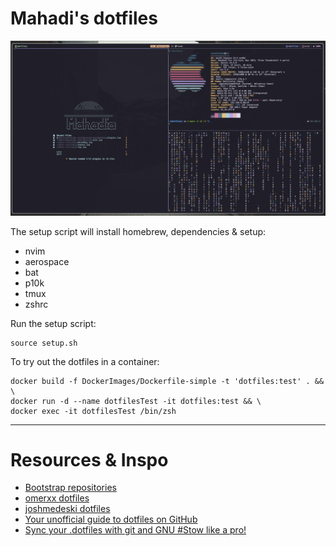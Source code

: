 # Mahadi's dotfiles

![screenshot](./screenshot.png)

The setup script will install homebrew, dependencies & setup:
* nvim
* aerospace
* bat
* p10k
* tmux
* zshrc

Run the setup script:
```
source setup.sh
```

To try out the dotfiles in a container:
```
docker build -f DockerImages/Dockerfile-simple -t 'dotfiles:test' . && \
docker run -d --name dotfilesTest -it dotfiles:test && \
docker exec -it dotfilesTest /bin/zsh
```

---
# Resources & Inspo
* [Bootstrap repositories](https://dotfiles.github.io/bootstrap/)
* [omerxx dotfiles](https://github.com/omerxx/dotfiles)
* [joshmedeski dotfiles](https://github.com/joshmedeski/dotfiles)
* [Your unofficial guide to dotfiles on GitHub](https://dotfiles.github.io)
* [Sync your .dotfiles with git and GNU #Stow like a pro!](https://www.youtube.com/watch?v=CFzEuBGPPPg)
